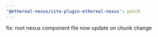 ```yaml
---
'@ethereal-nexus/vite-plugin-ethereal-nexus': patch
---
```


fix: root nexus component file now update on chunk change
